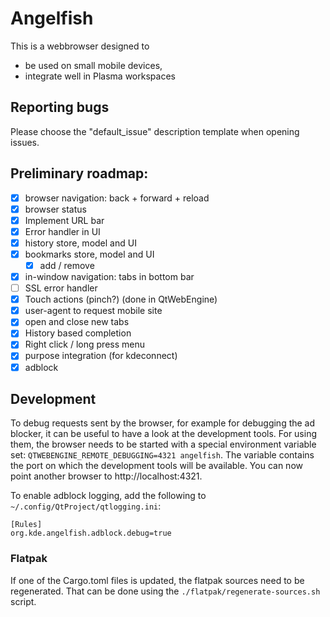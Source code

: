 # Angelfish

This is a webbrowser designed to

- be used on small mobile devices,
- integrate well in Plasma workspaces

## Reporting bugs

Please choose the "default_issue" description template when opening issues.

## Preliminary roadmap:
- [x] browser navigation: back + forward + reload
- [x] browser status
- [x] Implement URL bar
- [x] Error handler in UI
- [x] history store, model and UI
- [x] bookmarks store, model and UI
  - [x] add / remove
- [x] in-window navigation: tabs in bottom bar
- [ ] SSL error handler
- [x] Touch actions (pinch?) (done in QtWebEngine)
- [x] user-agent to request mobile site
- [x] open and close new tabs
- [x] History based completion
- [x] Right click / long press menu
- [x] purpose integration (for kdeconnect)
- [x] adblock

## Development
To debug requests sent by the browser, for example for debugging the ad blocker, it can be useful to have a look at the development tools.
For using them, the browser needs to be started with a special environment variable set: `QTWEBENGINE_REMOTE_DEBUGGING=4321 angelfish`.
The variable contains the port on which the development tools will be available. You can now point another browser to http://localhost:4321.

To enable adblock logging, add the following to `~/.config/QtProject/qtlogging.ini`:
```
[Rules]
org.kde.angelfish.adblock.debug=true
```

### Flatpak
If one of the Cargo.toml files is updated, the flatpak sources need to be regenerated. That can be done using the `./flatpak/regenerate-sources.sh` script.

